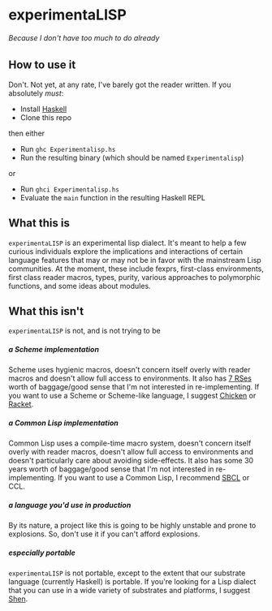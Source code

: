 # experimentaLISP
###### Because I don't have too much to do already

## How to use it

Don't. Not yet, at any rate, I've barely got the reader written. If you absolutely _must_:

- Install [Haskell](https://www.haskell.org/haskellwiki/Haskell)
- Clone this repo

then either

- Run `ghc Experimentalisp.hs`
- Run the resulting binary (which should be named `Experimentalisp`)

or

- Run `ghci Experimentalisp.hs`
- Evaluate the `main` function in the resulting Haskell REPL

## What this is

`experimentaLISP` is an experimental lisp dialect. It's meant to help a few curious individuals explore the implications and interactions of certain language features that may or may not be in favor with the mainstream Lisp communities. At the moment, these include fexprs, first-class environments, first class reader macros, types, purity, various approaches to polymorphic functions, and some ideas about modules.

## What this isn't

`experimentaLISP` is not, and is not trying to be

##### a Scheme implementation

Scheme uses hygienic macros, doesn't concern itself overly with reader macros and doesn't allow full access to environments. It also has [7 RSes](http://www.scheme-reports.org/) worth of baggage/good sense that I'm not interested in re-implementing. If you want to use a Scheme or Scheme-like language, I suggest [Chicken](http://www.call-cc.org/) or [Racket](http://racket-lang.org/).

##### a Common Lisp implementation

Common Lisp uses a compile-time macro system, doesn't concern itself overly with reader macros, doesn't allow full access to environments and doesn't particularly care about avoiding side-effects. It also has some 30 years worth of baggage/good sense that I'm not interested in re-implementing. If you want to use a Common Lisp, I recommend [SBCL](http://www.sbcl.org/) or CCL.

##### a language you'd use in production

By its nature, a project like this is going to be highly unstable and prone to explosions. So, don't use it if you can't afford explosions.

##### especially portable

`experimentaLISP` is not portable, except to the extent that our substrate language (currently Haskell) is portable. If you're looking for a Lisp dialect that you can use in a wide variety of substrates and platforms, I suggest [Shen](http://shenlanguage.org/).
